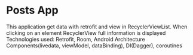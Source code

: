 # Posts App
This application get data with retrofit and view in RecyclerViewList. When clicking on an element RecyclerView full information is displayed
Technologies used: Retrofit, Room, Android Architecture Components(livedata, viewModel, dataBinding), DI(Dagger), coroutines
